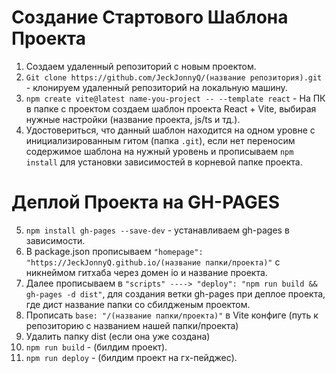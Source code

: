 # Создание Стартового Шаблона Проекта

1. Создаем удаленный репозиторий с новым проектом.
2. `Git clone https://github.com/JeckJonnyQ/(название репозитория).git` - клонируем удаленный репозиторий на локальную машину.
3. `npm create vite@latest name-you-project -- --template react` - На ПК в папке с проектом создаем шаблон проекта React + Vite, выбирая нужные настройки (название проекта, js/ts и тд.).
4. Удостовериться, что данный шаблон находится на одном уровне с инициализированным гитом (папка `.git`), если нет переносим содержимое шаблона на нужный уровень и прописываем `npm install` для установки зависимостей в корневой папке проекта.

# Деплой Проекта на GH-PAGES

5. `npm install gh-pages --save-dev` - устанавливаем gh-pages в зависимости.
6. В package.json прописываем `"homepage": "https://JeckJonnyQ.github.io/(название папки/проекта)"` с никнеймом гитхаба через домен io и название проекта.
7. Далее прописываем в `"scripts" ----> "deploy": "npm run build && gh-pages -d dist"`, для создания ветки gh-pages при деплое проекта, где дист название папки со сбилдженым проектом.
8. Прописать `base: "/(название папки/проекта)"` в Vite конфиге (путь к репозиторию с названием нашей папки/проекта)
9. Удалить папку dist (если она уже создана)
10. `npm run build` - (билдим проект).
11. `npm run deploy` - (билдим проект на гх-пейджес).

